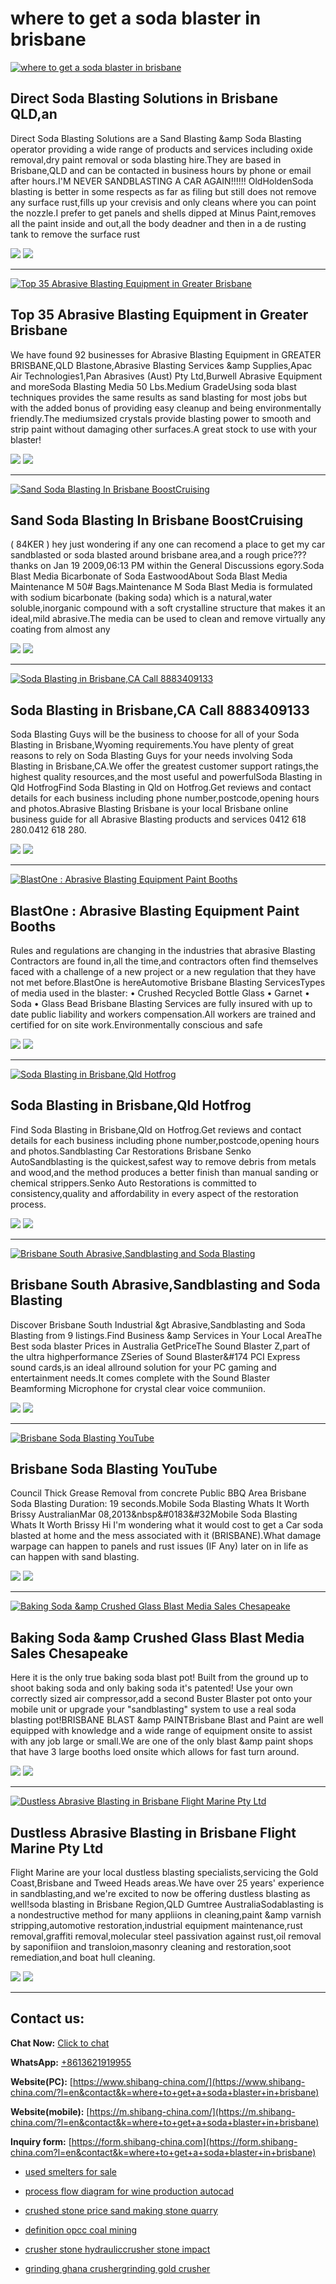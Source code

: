 # where to get a soda blaster in brisbane

<a href="https://swt.shibang-china.com/?l=en&img&k=where+to+get+a+soda+blaster+in+brisbane" target="_blank">![where to get a soda blaster in brisbane](http://static.shibang-china.com/all-800x300/202.jpg)</a>

## Direct Soda Blasting Solutions in Brisbane QLD,an
Direct Soda Blasting Solutions are a Sand Blasting &amp Soda Blasting operator providing a wide range of products and services including oxide removal,dry paint removal or soda blasting hire.They are based in Brisbane,QLD and can be contacted in business hours by phone or email after hours.I'M NEVER SANDBLASTING A CAR AGAIN!!!!!! OldHoldenSoda blasting is better in some respects as far as filing but still does not remove any surface rust,fills up your crevisis and only cleans where you can point the nozzle.I prefer to get panels and shells dipped at Minus Paint,removes all the paint inside and out,all the body deadner and then in a de rusting tank to remove the surface rust


<a href="https://whatsapp.shibangsoft.com/WhatsApp.php" target="_blank" title="WhatsApp">![](http://static.shibang-china.com/icon/whatsapp.png)</a> <a href="https://swt.shibang-china.com/?l=en&icon&k=where+to+get+a+soda+blaster+in+brisbane" target="_blank">![](http://static.shibang-china.com/icon/chat-en.png)</a>

---

<a href="https://swt.shibang-china.com/?l=en&img&k=where+to+get+a+soda+blaster+in+brisbane" target="_blank">![Top 35 Abrasive Blasting Equipment in Greater Brisbane](http://static.shibang-china.com/all-800x300/677.jpg)</a>

## Top 35 Abrasive Blasting Equipment in Greater Brisbane
We have found 92 businesses for Abrasive Blasting Equipment in GREATER BRISBANE,QLD Blastone,Abrasive Blasting Services &amp Supplies,Apac Air Technologies1,Pan Abrasives (Aust) Pty Ltd,Burwell Abrasive Equipment and moreSoda Blasting Media 50 Lbs.Medium GradeUsing soda blast techniques provides the same results as sand blasting for most jobs but with the added bonus of providing easy cleanup and being environmentally friendly.The mediumsized crystals provide blasting power to smooth and strip paint without damaging other surfaces.A great stock to use with your blaster!


<a href="https://whatsapp.shibangsoft.com/WhatsApp.php" target="_blank" title="WhatsApp">![](http://static.shibang-china.com/icon/whatsapp.png)</a> <a href="https://swt.shibang-china.com/?l=en&icon&k=where+to+get+a+soda+blaster+in+brisbane" target="_blank">![](http://static.shibang-china.com/icon/chat-en.png)</a>

---

<a href="https://swt.shibang-china.com/?l=en&img&k=where+to+get+a+soda+blaster+in+brisbane" target="_blank">![Sand Soda Blasting In Brisbane BoostCruising](http://static.shibang-china.com/all-800x300/1331.jpg)</a>

## Sand Soda Blasting In Brisbane BoostCruising
( 84KER ) hey just wondering if any one can recomend a place to get my car sandblasted or soda blasted around brisbane area,and a rough price??? thanks on Jan 19 2009,06:13 PM within the General Discussions egory.Soda Blast Media Bicarbonate of Soda EastwoodAbout Soda Blast Media Maintenance M 50# Bags.Maintenance M Soda Blast Media is formulated with sodium bicarbonate (baking soda) which is a natural,water soluble,inorganic compound with a soft crystalline structure that makes it an ideal,mild abrasive.The media can be used to clean and remove virtually any coating from almost any


<a href="https://whatsapp.shibangsoft.com/WhatsApp.php" target="_blank" title="WhatsApp">![](http://static.shibang-china.com/icon/whatsapp.png)</a> <a href="https://swt.shibang-china.com/?l=en&icon&k=where+to+get+a+soda+blaster+in+brisbane" target="_blank">![](http://static.shibang-china.com/icon/chat-en.png)</a>

---

<a href="https://swt.shibang-china.com/?l=en&img&k=where+to+get+a+soda+blaster+in+brisbane" target="_blank">![Soda Blasting in Brisbane,CA Call 8883409133](http://static.shibang-china.com/all-800x300/292.jpg)</a>

## Soda Blasting in Brisbane,CA Call 8883409133
Soda Blasting Guys will be the business to choose for all of your Soda Blasting in Brisbane,Wyoming requirements.You have plenty of great reasons to rely on Soda Blasting Guys for your needs involving Soda Blasting in Brisbane,CA.We offer the greatest customer support ratings,the highest quality resources,and the most useful and powerfulSoda Blasting in Qld HotfrogFind Soda Blasting in Qld on Hotfrog.Get reviews and contact details for each business including phone number,postcode,opening hours and photos.Abrasive Blasting Brisbane is your local Brisbane online business guide for all Abrasive Blasting products and services 0412 618 280.0412 618 280.


<a href="https://whatsapp.shibangsoft.com/WhatsApp.php" target="_blank" title="WhatsApp">![](http://static.shibang-china.com/icon/whatsapp.png)</a> <a href="https://swt.shibang-china.com/?l=en&icon&k=where+to+get+a+soda+blaster+in+brisbane" target="_blank">![](http://static.shibang-china.com/icon/chat-en.png)</a>

---

<a href="https://swt.shibang-china.com/?l=en&img&k=where+to+get+a+soda+blaster+in+brisbane" target="_blank">![BlastOne : Abrasive Blasting Equipment Paint Booths](http://static.shibang-china.com/all-800x300/1100.jpg)</a>

## BlastOne : Abrasive Blasting Equipment Paint Booths
Rules and regulations are changing in the industries that abrasive Blasting Contractors are found in,all the time,and contractors often find themselves faced with a challenge of a new project or a new regulation that they have not met before.BlastOne is hereAutomotive Brisbane Blasting ServicesTypes of media used in the blaster: • Crushed Recycled Bottle Glass • Garnet • Soda • Glass Bead Brisbane Blasting Services are fully insured with up to date public liability and workers compensation.All workers are trained and certified for on site work.Environmentally conscious and safe


<a href="https://whatsapp.shibangsoft.com/WhatsApp.php" target="_blank" title="WhatsApp">![](http://static.shibang-china.com/icon/whatsapp.png)</a> <a href="https://swt.shibang-china.com/?l=en&icon&k=where+to+get+a+soda+blaster+in+brisbane" target="_blank">![](http://static.shibang-china.com/icon/chat-en.png)</a>

---

<a href="https://swt.shibang-china.com/?l=en&img&k=where+to+get+a+soda+blaster+in+brisbane" target="_blank">![Soda Blasting in Brisbane,Qld Hotfrog](http://static.shibang-china.com/all-800x300/255.jpg)</a>

## Soda Blasting in Brisbane,Qld Hotfrog
Find Soda Blasting in Brisbane,Qld on Hotfrog.Get reviews and contact details for each business including phone number,postcode,opening hours and photos.Sandblasting Car Restorations Brisbane Senko AutoSandblasting is the quickest,safest way to remove debris from metals and wood,and the method produces a better finish than manual sanding or chemical strippers.Senko Auto Restorations is committed to consistency,quality and affordability in every aspect of the restoration process.


<a href="https://whatsapp.shibangsoft.com/WhatsApp.php" target="_blank" title="WhatsApp">![](http://static.shibang-china.com/icon/whatsapp.png)</a> <a href="https://swt.shibang-china.com/?l=en&icon&k=where+to+get+a+soda+blaster+in+brisbane" target="_blank">![](http://static.shibang-china.com/icon/chat-en.png)</a>

---

<a href="https://swt.shibang-china.com/?l=en&img&k=where+to+get+a+soda+blaster+in+brisbane" target="_blank">![Brisbane South Abrasive,Sandblasting and Soda Blasting](http://static.shibang-china.com/all-800x300/235.jpg)</a>

## Brisbane South Abrasive,Sandblasting and Soda Blasting
Discover Brisbane South Industrial &gt Abrasive,Sandblasting and Soda Blasting from 9 listings.Find Business &amp Services in Your Local AreaThe Best soda blaster Prices in Australia GetPriceThe Sound Blaster Z,part of the ultra highperformance ZSeries of Sound Blaster&#174 PCI Express sound cards,is an ideal allround solution for your PC gaming and entertainment needs.It comes complete with the Sound Blaster Beamforming Microphone for crystal clear voice communiion.


<a href="https://whatsapp.shibangsoft.com/WhatsApp.php" target="_blank" title="WhatsApp">![](http://static.shibang-china.com/icon/whatsapp.png)</a> <a href="https://swt.shibang-china.com/?l=en&icon&k=where+to+get+a+soda+blaster+in+brisbane" target="_blank">![](http://static.shibang-china.com/icon/chat-en.png)</a>

---

<a href="https://swt.shibang-china.com/?l=en&img&k=where+to+get+a+soda+blaster+in+brisbane" target="_blank">![Brisbane Soda Blasting YouTube](http://static.shibang-china.com/all-800x300/893.jpg)</a>

## Brisbane Soda Blasting YouTube
Council Thick Grease Removal from concrete Public BBQ Area Brisbane Soda Blasting Duration: 19 seconds.Mobile Soda Blasting Whats It Worth Brissy AustralianMar 08,2013&nbsp&#0183&#32Mobile Soda Blasting Whats It Worth Brissy Hi I'm wondering what it would cost to get a Car soda blasted at home and the mess associated with it (BRISBANE).What damage warpage can happen to panels and rust issues (IF Any) later on in life as can happen with sand blasting.


<a href="https://whatsapp.shibangsoft.com/WhatsApp.php" target="_blank" title="WhatsApp">![](http://static.shibang-china.com/icon/whatsapp.png)</a> <a href="https://swt.shibang-china.com/?l=en&icon&k=where+to+get+a+soda+blaster+in+brisbane" target="_blank">![](http://static.shibang-china.com/icon/chat-en.png)</a>

---

<a href="https://swt.shibang-china.com/?l=en&img&k=where+to+get+a+soda+blaster+in+brisbane" target="_blank">![Baking Soda &amp Crushed Glass Blast Media Sales Chesapeake](http://static.shibang-china.com/all-800x300/459.jpg)</a>

## Baking Soda &amp Crushed Glass Blast Media Sales Chesapeake
Here it is the only true baking soda blast pot! Built from the ground up to shoot baking soda and only baking soda it's patented! Use your own correctly sized air compressor,add a second Buster Blaster pot onto your mobile unit or upgrade your "sandblasting" system to use a real soda blasting pot!BRISBANE BLAST &amp PAINTBrisbane Blast and Paint are well equipped with knowledge and a wide range of equipment onsite to assist with any job large or small.We are one of the only blast &amp paint shops that have 3 large booths loed onsite which allows for fast turn around.


<a href="https://whatsapp.shibangsoft.com/WhatsApp.php" target="_blank" title="WhatsApp">![](http://static.shibang-china.com/icon/whatsapp.png)</a> <a href="https://swt.shibang-china.com/?l=en&icon&k=where+to+get+a+soda+blaster+in+brisbane" target="_blank">![](http://static.shibang-china.com/icon/chat-en.png)</a>

---

<a href="https://swt.shibang-china.com/?l=en&img&k=where+to+get+a+soda+blaster+in+brisbane" target="_blank">![Dustless Abrasive Blasting in Brisbane Flight Marine Pty Ltd](http://static.shibang-china.com/all-800x300/545.jpg)</a>

## Dustless Abrasive Blasting in Brisbane Flight Marine Pty Ltd
Flight Marine are your local dustless blasting specialists,servicing the Gold Coast,Brisbane and Tweed Heads areas.We have over 25 years' experience in sandblasting,and we're excited to now be offering dustless blasting as well!soda blasting in Brisbane Region,QLD Gumtree AustraliaSodablasting is a nondestructive method for many appliions in cleaning,paint &amp varnish stripping,automotive restoration,industrial equipment maintenance,rust removal,graffiti removal,molecular steel passivation against rust,oil removal by saponifiion and transloion,masonry cleaning and restoration,soot remediation,and boat hull cleaning.


<a href="https://whatsapp.shibangsoft.com/WhatsApp.php" target="_blank" title="WhatsApp">![](http://static.shibang-china.com/icon/whatsapp.png)</a> <a href="https://swt.shibang-china.com/?l=en&icon&k=where+to+get+a+soda+blaster+in+brisbane" target="_blank">![](http://static.shibang-china.com/icon/chat-en.png)</a>

---
## Contact us:

**Chat Now:** [Click to chat](https://swt.shibang-china.com?l=en&contact&k=where+to+get+a+soda+blaster+in+brisbane)

**WhatsApp:**  [+8613621919955](https://whatsapp.shibangsoft.com/WhatsApp.php)

**Website(PC):** [https://www.shibang-china.com/](https://www.shibang-china.com/?l=en&contact&k=where+to+get+a+soda+blaster+in+brisbane)

**Website(mobile):** [https://m.shibang-china.com/](https://m.shibang-china.com/?l=en&contact&k=where+to+get+a+soda+blaster+in+brisbane)

**Inquiry form:** [https://form.shibang-china.com](https://form.shibang-china.com?l=en&contact&k=where+to+get+a+soda+blaster+in+brisbane)

* [used smelters for sale](../112/used%20smelters%20for%20sale.md)

* [process flow diagram for wine production autocad](../120/process%20flow%20diagram%20for%20wine%20production%20autocad.md)

* [crushed stone price sand making stone quarry](../118/crushed%20stone%20price%20sand%20making%20stone%20quarry.md)

* [definition opcc coal mining](../116/definition%20opcc%20coal%20mining.md)

* [crusher stone hydrauliccrusher stone impact](../121/crusher%20stone%20hydrauliccrusher%20stone%20impact.md)

* [grinding ghana crushergrinding gold crusher](../112/grinding%20ghana%20crushergrinding%20gold%20crusher.md)